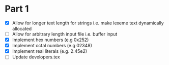 # Part 1

- [x] Allow for longer text length for strings i.e. make lexeme text dynamically allocated
- [ ] Allow for arbitrary length input file i.e. buffer input
- [x] Implement hex numbers (e.g 0x252)
- [x] Implement octal numbers (e.g 02348)
- [x] Implement real literals (e.g. 2.45e2)
- [ ] Update developers.tex